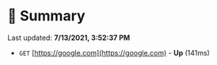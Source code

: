 # 📖 Summary
Last updated: **7/13/2021, 3:52:37 PM**

- `GET` [https://google.com](https://google.com) - **Up** (141ms)
